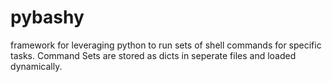 # pybashy
framework for leveraging python to run sets of shell commands for specific tasks. Command Sets are stored as dicts in seperate files and loaded dynamically.
